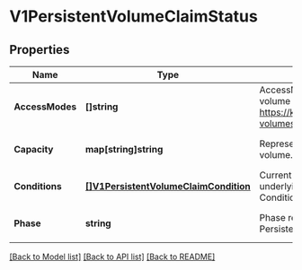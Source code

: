# V1PersistentVolumeClaimStatus

## Properties
Name | Type | Description | Notes
------------ | ------------- | ------------- | -------------
**AccessModes** | **[]string** | AccessModes contains the actual access modes the volume backing the PVC has. More info: https://kubernetes.io/docs/concepts/storage/persistent-volumes#access-modes-1 | [optional] [default to null]
**Capacity** | **map[string]string** | Represents the actual resources of the underlying volume. | [optional] [default to null]
**Conditions** | [**[]V1PersistentVolumeClaimCondition**](v1.PersistentVolumeClaimCondition.md) | Current Condition of persistent volume claim. If underlying persistent volume is being resized then the Condition will be set to &#39;ResizeStarted&#39;. | [optional] [default to null]
**Phase** | **string** | Phase represents the current phase of PersistentVolumeClaim. | [optional] [default to null]

[[Back to Model list]](../README.md#documentation-for-models) [[Back to API list]](../README.md#documentation-for-api-endpoints) [[Back to README]](../README.md)


